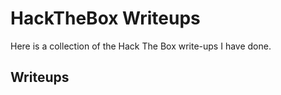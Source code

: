 # HackTheBox Writeups
Here is a collection of the Hack The Box write-ups I have done.

## Writeups

